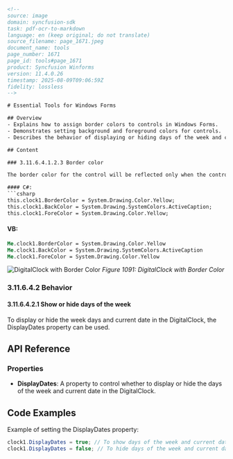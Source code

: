 ```html
<!-- 
source: image
domain: syncfusion-sdk
task: pdf-ocr-to-markdown
language: en (keep original; do not translate)
source_filename: page_1671.jpeg
document_name: tools
page_number: 1671
page_id: tools#page_1671
product: Syncfusion Winforms
version: 11.4.0.26
timestamp: 2025-08-09T09:06:59Z
fidelity: lossless
-->

# Essential Tools for Windows Forms

## Overview
- Explains how to assign border colors to controls in Windows Forms.
- Demonstrates setting background and foreground colors for controls.
- Describes the behavior of displaying or hiding days of the week and current date using the DisplayDates property.

## Content

### 3.11.6.4.1.2.3 Border color

The border color for the control will be reflected only when the control is assigned with the background shapes as follows:

#### C#:
```csharp
this.clock1.BorderColor = System.Drawing.Color.Yellow;
this.clock1.BackColor = System.Drawing.SystemColors.ActiveCaption;
this.clock1.ForeColor = System.Drawing.Color.Yellow;
```

#### VB:
```vb
Me.clock1.BorderColor = System.Drawing.Color.Yellow
Me.clock1.BackColor = System.Drawing.SystemColors.ActiveCaption
Me.clock1.ForeColor = System.Drawing.Color.Yellow
```

![DigitalClock with Border Color](https://i.imgur.com/example.png)
*Figure 1091: DigitalClock with Border Color*

### 3.11.6.4.2 Behavior

#### 3.11.6.4.2.1 Show or hide days of the week

To display or hide the week days and current date in the DigitalClock, the DisplayDates property can be used.

## API Reference

### Properties
- **DisplayDates**: A property to control whether to display or hide the days of the week and current date in the DigitalClock.

## Code Examples

Example of setting the DisplayDates property:
```csharp
clock1.DisplayDates = true; // To show days of the week and current date
clock1.DisplayDates = false; // To hide days of the week and current date
```

<!-- tags: [syncfusion, winforms, digital clock, border color, display dates] keywords: [border color, background color, foreground color, digitalclock, displaydates, winforms, user guide, tools, syncfusion sdk] -->
```